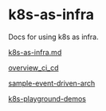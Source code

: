 # k8s-as-infra


Docs for using k8s as infra.

[k8s-as-infra.md](k8s-as-infra.md)

[overview_ci_cd](./overview_ci_cd.md)

[sample-event-driven-arch](./sample-event-driven-arch.md)

[k8s-playground-demos](https://github.com/hixichen/k8s-playground-demos)